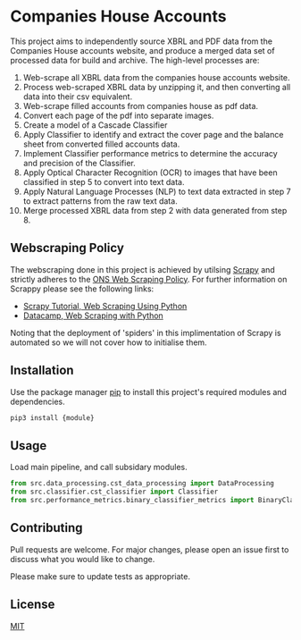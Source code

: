 # Companies House Accounts

This project aims to independently source XBRL and PDF data from the Companies House accounts website, and produce a merged data
set of processed data for build and archive. The high-level processes are:

1.	Web-scrape all XBRL data from the companies house accounts website. 
2.	Process web-scraped XBRL data by unzipping it, and then converting all data into their csv equivalent.
3.	Web-scrape filled accounts from companies house as pdf data.
4.	Convert each page of the pdf into separate images.
5.	Create a model of a Cascade Classifier 
6.	Apply Classifier to identify and extract the cover page and the balance sheet from converted filled accounts data.
7.	Implement Classifier performance metrics to determine the accuracy and precision of the Classifier.
8.	Apply Optical Character Recognition (OCR) to images that have been classified in step 5 to convert into text data.
9.	Apply Natural Language Processes (NLP) to text data extracted in step 7 to extract patterns from the raw text data.
10.	Merge processed XBRL data from step 2 with data generated from step 8.

## Webscraping Policy 
The webscraping done in this project is achieved by utilsing [Scrapy](https://scrapy.org/) and strictly adheres to the [ONS Web Scraping Policy](https://www.ons.gov.uk/aboutus/transparencyandgovernance/datastrategy/datapolicies/webscrapingpolicy).
For further information on Scrappy please see the following links:
- [Scrapy Tutorial, Web Scraping Using Python](https://www.accordbox.com/blog/scrapy-tutorial-series-web-scraping-using-python)
- [Datacamp, Web Scraping with Python](https://www.datacamp.com/courses/web-scraping-with-python)

Noting that the deployment of 'spiders' in this implimentation of Scrapy is automated so we will not cover how to initialise them. 
## Installation

Use the package manager [pip](https://pip.pypa.io/en/stable/) to install this project's required modules and dependencies.

```bash
pip3 install {module}
```

## Usage

Load main pipeline, and call subsidary modules.

```python
from src.data_processing.cst_data_processing import DataProcessing
from src.classifier.cst_classifier import Classifier
from src.performance_metrics.binary_classifier_metrics import BinaryClassifierMetrics
```

## Contributing
Pull requests are welcome. For major changes, please open an issue first to discuss what you would like to change.

Please make sure to update tests as appropriate.

## License
[MIT](https://choosealicense.com/licenses/mit/)
